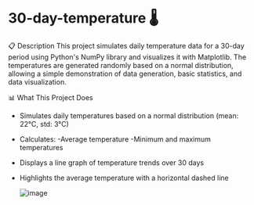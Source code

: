 # 30-day-temperature 🌡️
📋 Description
This project simulates daily temperature data for a 30-day period using Python's NumPy library and visualizes it with Matplotlib. The temperatures are generated randomly based on a normal distribution, allowing a simple demonstration of data generation, basic statistics, and data visualization.

📊 What This Project Does
* Simulates daily temperatures based on a normal distribution (mean: 22°C, std: 3°C)
* Calculates:
   -Average temperature
   -Minimum and maximum temperatures
* Displays a line graph of temperature trends over 30 days
* Highlights the average temperature with a horizontal dashed line

  ![image](https://github.com/user-attachments/assets/3da283e9-52a1-477d-aaa2-74f82e1638ed)

